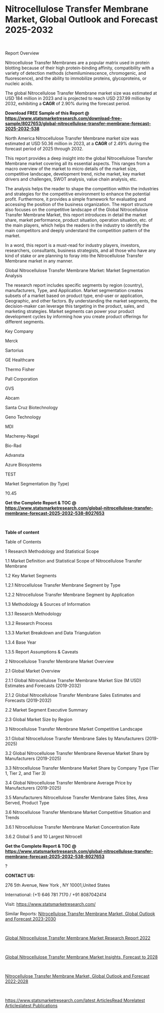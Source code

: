 <h1>Nitrocellulose Transfer Membrane Market, Global Outlook and Forecast 2025-2032</h1><br/><p>Report Overview</p>
 
 
 
 <p>Nitrocellulose Transfer Membranes are a popular matrix used in protein blotting because of their high protein-binding affinity, compatibility with a variety of detection methods (chemiluminescence, chromogenic, and fluorescence), and the ability to immobilize proteins, glycoproteins, or nucleic acids.</p>
 
 
 
 <p>The global Nitrocellulose Transfer Membrane market size was estimated at USD 184 million in 2023 and is projected to reach USD 237.99 million by 2032, exhibiting a <strong>CAGR</strong> of 2.90% during the forecast period.</p>
 
 
 
 <p><strong>Download FREE Sample of this Report @ <a href="https://www.statsmarketresearch.com/download-free-sample/8027653/global-nitrocellulose-transfer-membrane-forecast-2025-2032-538">https://www.statsmarketresearch.com/download-free-sample/8027653/global-nitrocellulose-transfer-membrane-forecast-2025-2032-538</a></strong></p>
 
 
 
 <p>North America Nitrocellulose Transfer Membrane market size was estimated at USD 50.36 million in 2023, at a <strong>CAGR</strong> of 2.49% during the forecast period of 2025 through 2032.</p>
 
 
 
 <p>This report provides a deep insight into the global Nitrocellulose Transfer Membrane market covering all its essential aspects. This ranges from a macro overview of the market to micro details of the market size, competitive landscape, development trend, niche market, key market drivers and challenges, SWOT analysis, value chain analysis, etc.</p>
 
 
 
 <p>The analysis helps the reader to shape the competition within the industries and strategies for the competitive environment to enhance the potential profit. Furthermore, it provides a simple framework for evaluating and accessing the position of the business organization. The report structure also focuses on the competitive landscape of the Global Nitrocellulose Transfer Membrane Market, this report introduces in detail the market share, market performance, product situation, operation situation, etc. of the main players, which helps the readers in the industry to identify the main competitors and deeply understand the competition pattern of the market.</p>
 
 
 
 <p>In a word, this report is a must-read for industry players, investors, researchers, consultants, business strategists, and all those who have any kind of stake or are planning to foray into the Nitrocellulose Transfer Membrane market in any manner.</p>
 
 
 
 <p>Global Nitrocellulose Transfer Membrane Market: Market Segmentation Analysis</p>
 
 
 
 <p>The research report includes specific segments by region (country), manufacturers, Type, and Application. Market segmentation creates subsets of a market based on product type, end-user or application, Geographic, and other factors. By understanding the market segments, the decision-maker can leverage this targeting in the product, sales, and marketing strategies. Market segments can power your product development cycles by informing how you create product offerings for different segments.</p>
 
 
 
 <p>Key Company</p>
 
 
 
 <p>Merck</p>
 
 
 
 <p>Sartorius</p>
 
 
 
 <p>GE Healthcare</p>
 
 
 
 <p>Thermo Fisher</p>
 
 
 
 <p>Pall Corporation</p>
 
 
 
 <p>GVS</p>
 
 
 
 <p>Abcam</p>
 
 
 
 <p>Santa Cruz Biotechnology</p>
 
 
 
 <p>Geno Technology</p>
 
 
 
 <p>MDI</p>
 
 
 
 <p>Macherey-Nagel</p>
 
 
 
 <p>Bio-Rad</p>
 
 
 
 <p>Advansta</p>
 
 
 
 <p>Azure Biosystems</p>
 
 
 
 <p>TEST</p>
 
 
 
 <p>Market Segmentation (by Type)</p>
 
 
 
 <p>?0.45</p>
 
 
 
 <div><b>Get the Complete Report & TOC @ <a href="https://www.statsmarketresearch.com/global-nitrocellulose-transfer-membrane-forecast-2025-2032-538-8027653">https://www.statsmarketresearch.com/global-nitrocellulose-transfer-membrane-forecast-2025-2032-538-8027653</a></b></div>
 
 
 
 <p><br />
 
 <b>Table of content</b></p>
 
 
 
 <p>Table of Contents<br />
 
 1 Research Methodology and Statistical Scope<br />
 
 1.1 Market Definition and Statistical Scope of Nitrocellulose Transfer Membrane<br />
 
 1.2 Key Market Segments<br />
 
 1.2.1 Nitrocellulose Transfer Membrane Segment by Type<br />
 
 1.2.2 Nitrocellulose Transfer Membrane Segment by Application<br />
 
 1.3 Methodology & Sources of Information<br />
 
 1.3.1 Research Methodology<br />
 
 1.3.2 Research Process<br />
 
 1.3.3 Market Breakdown and Data Triangulation<br />
 
 1.3.4 Base Year<br />
 
 1.3.5 Report Assumptions & Caveats<br />
 
 2 Nitrocellulose Transfer Membrane Market Overview<br />
 
 2.1 Global Market Overview<br />
 
 2.1.1 Global Nitrocellulose Transfer Membrane Market Size (M USD) Estimates and Forecasts (2019-2032)<br />
 
 2.1.2 Global Nitrocellulose Transfer Membrane Sales Estimates and Forecasts (2019-2032)<br />
 
 2.2 Market Segment Executive Summary<br />
 
 2.3 Global Market Size by Region<br />
 
 3 Nitrocellulose Transfer Membrane Market Competitive Landscape<br />
 
 3.1 Global Nitrocellulose Transfer Membrane Sales by Manufacturers (2019-2025)<br />
 
 3.2 Global Nitrocellulose Transfer Membrane Revenue Market Share by Manufacturers (2019-2025)<br />
 
 3.3 Nitrocellulose Transfer Membrane Market Share by Company Type (Tier 1, Tier 2, and Tier 3)<br />
 
 3.4 Global Nitrocellulose Transfer Membrane Average Price by Manufacturers (2019-2025)<br />
 
 3.5 Manufacturers Nitrocellulose Transfer Membrane Sales Sites, Area Served, Product Type<br />
 
 3.6 Nitrocellulose Transfer Membrane Market Competitive Situation and Trends<br />
 
 3.6.1 Nitrocellulose Transfer Membrane Market Concentration Rate<br />
 
 3.6.2 Global 5 and 10 Largest Nitrocell</p>
 
 
 
 <div><b>Get the Complete Report & TOC @ <a href="https://www.statsmarketresearch.com/global-nitrocellulose-transfer-membrane-forecast-2025-2032-538-8027653">https://www.statsmarketresearch.com/global-nitrocellulose-transfer-membrane-forecast-2025-2032-538-8027653</a></b></div>
 
 
 
 <p>? </p>
 
 
 
 <p><b>CONTACT US:</b><br />
 
 276 5th Avenue, New York , NY 10001,United States<br />
 
 International: (+1) 646 781 7170 / +91 8087042414<br />
 
 Visit: <a href="https://www.statsmarketresearch.com/">https://www.statsmarketresearch.com/</a><br />
 
 Similar Reports: <a href="https://www.statsmarketresearch.com/global-nitrocellulose-transfer-membrane-forecast-2025-2032-538-8027653">Nitrocellulose Transfer Membrane Market, Global Outlook and Forecast 2023-2030</a><br />
 
 <br />
 
 <a href="https://www.statsmarketresearch.com/global-nitrocellulose-transfer-membrane-forecast-2025-2032-538-8027653">Global Nitrocellulose Transfer Membrane Market Research Report 2022</a><br />
 
 <br />
 
 <a href="https://www.statsmarketresearch.com/global-nitrocellulose-transfer-membrane-forecast-2025-2032-538-8027653">Global Nitrocellulose Transfer Membrane Market Insights, Forecast to 2028</a><br />
 
 <br />
 
 <a href="https://www.statsmarketresearch.com/global-nitrocellulose-transfer-membrane-forecast-2025-2032-538-8027653">Nitrocellulose Transfer Membrane Market, Global Outlook and Forecast 2022-2028</a><br />
 
 <br />
 
 <a href="https://gyeongbokgung.com">https://www.statsmarketresearch.com/</a><a href="https://hallyeomaritime.com">latest Articles</a><a href="https://jingwansa.com">Read More</a><a href="https://nguoiviet.jp/">latest Articles</a><a href="https://www.intelmarketresearch.com/">latest Publications</a></p>